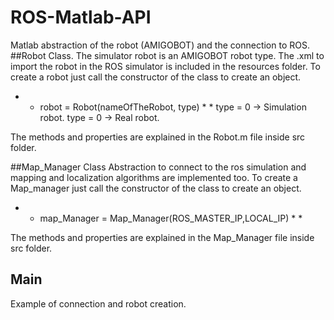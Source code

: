 # ROS-Matlab-API
Matlab abstraction of the robot (AMIGOBOT) and the connection to ROS.
##Robot Class.
The simulator robot is an AMIGOBOT robot type. The .xml to import the robot in the ROS simulator is included in the resources folder.
To create a robot just call the constructor of the class to create an object.
* * robot =  Robot(nameOfTheRobot, type) * *
type = 0 -> Simulation robot.
type = 0 -> Real robot.

The methods and properties are explained in the Robot.m file inside src folder.

##Map_Manager Class
Abstraction to connect to the ros simulation and mapping and localization algorithms are implemented too.
To create a Map_manager just call the constructor of the class to create an object.
* * map_Manager = Map_Manager(ROS_MASTER_IP,LOCAL_IP) * *

The methods and properties are explained in the Map_Manager file inside src folder.

## Main

Example of connection and robot creation.



